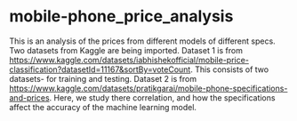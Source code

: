 # mobile-phone_price_analysis

This is an analysis of the prices from different models of different specs. Two datasets from Kaggle are being imported. Dataset 1 is from https://www.kaggle.com/datasets/iabhishekofficial/mobile-price-classification?datasetId=11167&sortBy=voteCount. This consists of two datasets- for training and testing. Dataset 2 is from https://www.kaggle.com/datasets/pratikgarai/mobile-phone-specifications-and-prices. Here, we study there correlation, and how the specifications affect the accuracy of the machine learning model.
